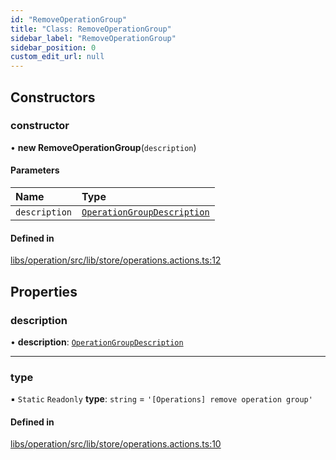 ```yaml
---
id: "RemoveOperationGroup"
title: "Class: RemoveOperationGroup"
sidebar_label: "RemoveOperationGroup"
sidebar_position: 0
custom_edit_url: null
---
```


## Constructors

### constructor

• **new RemoveOperationGroup**(`description`)

#### Parameters

| Name | Type |
| :------ | :------ |
| `description` | [`OperationGroupDescription`](../interfaces/OperationGroupDescription) |

#### Defined in

[libs/operation/src/lib/store/operations.actions.ts:12](https://github.com/cognizone/ng-cognizone/blob/0401c67/libs/operation/src/lib/store/operations.actions.ts#L12)

## Properties

### description

• **description**: [`OperationGroupDescription`](../interfaces/OperationGroupDescription)

___

### type

▪ `Static` `Readonly` **type**: `string` = `'[Operations] remove operation group'`

#### Defined in

[libs/operation/src/lib/store/operations.actions.ts:10](https://github.com/cognizone/ng-cognizone/blob/0401c67/libs/operation/src/lib/store/operations.actions.ts#L10)
